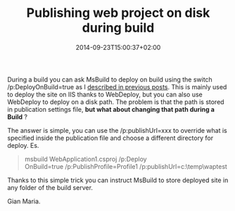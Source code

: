 ﻿---
title: "Publishing web project on disk during build"
description: ""
date: 2014-09-23T15:00:37+02:00
draft: false
tags: [Msbuild]
categories: [NET framework]
---
During a build you can ask MsBuild to deploy on build using the switch /p:DeployOnBuild=true as I [described in previous posts](http://www.codewrecks.com/blog/index.php/2013/07/05/deploying-on-azure-web-sites-from-on-premise-tfs/). This is mainly used to deploy the site on IIS thanks to WebDeploy, but you can also use WebDeploy to deploy on a disk path. The problem is that the path is stored in publication settings file,  **but what about changing that path during a Build** ?

The answer is simple, you can use the /p:publishUrl=xxx to override what is specified inside the publication file and choose a different directory for deploy. Es.

> msbuild WebApplication1.csproj /p:Deploy  
>  OnBuild=true /p:PublishProfile=Profile1 /p:publishUrl=c:\temp\waptest

Thanks to this simple trick you can instruct MsBuild to store deployed site in any folder of the build server.

Gian Maria.
